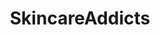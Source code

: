 ---
title: SkincareAddicts
crosslinks:
- AsianBeauty
- SkincareAddiction
- oddlysatisfying
- skincareexchange
- Supplements
- mildlypenis
- gonewild
- popping
- xkcd
---